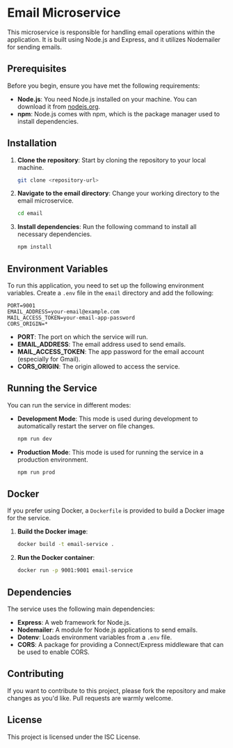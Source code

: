 # Email Microservice

This microservice is responsible for handling email operations within the application. It is built using Node.js and Express, and it utilizes Nodemailer for sending emails.

## Prerequisites

Before you begin, ensure you have met the following requirements:

- **Node.js**: You need Node.js installed on your machine. You can download it from [nodejs.org](https://nodejs.org/).
- **npm**: Node.js comes with npm, which is the package manager used to install dependencies.

## Installation

1. **Clone the repository**: Start by cloning the repository to your local machine.

   ```bash
   git clone <repository-url>
   ```

2. **Navigate to the email directory**: Change your working directory to the email microservice.

   ```bash
   cd email
   ```

3. **Install dependencies**: Run the following command to install all necessary dependencies.

   ```bash
   npm install
   ```

## Environment Variables

To run this application, you need to set up the following environment variables. Create a `.env` file in the `email` directory and add the following:

```plaintext
PORT=9001
EMAIL_ADDRESS=your-email@example.com
MAIL_ACCESS_TOKEN=your-email-app-password
CORS_ORIGIN=*
```

- **PORT**: The port on which the service will run.
- **EMAIL_ADDRESS**: The email address used to send emails.
- **MAIL_ACCESS_TOKEN**: The app password for the email account (especially for Gmail).
- **CORS_ORIGIN**: The origin allowed to access the service.

## Running the Service

You can run the service in different modes:

- **Development Mode**: This mode is used during development to automatically restart the server on file changes.

  ```bash
  npm run dev
  ```

- **Production Mode**: This mode is used for running the service in a production environment.

  ```bash
  npm run prod
  ```

## Docker

If you prefer using Docker, a `Dockerfile` is provided to build a Docker image for the service.

1. **Build the Docker image**:

   ```bash
   docker build -t email-service .
   ```

2. **Run the Docker container**:

   ```bash
   docker run -p 9001:9001 email-service
   ```

## Dependencies

The service uses the following main dependencies:

- **Express**: A web framework for Node.js.
- **Nodemailer**: A module for Node.js applications to send emails.
- **Dotenv**: Loads environment variables from a `.env` file.
- **CORS**: A package for providing a Connect/Express middleware that can be used to enable CORS.

## Contributing

If you want to contribute to this project, please fork the repository and make changes as you'd like. Pull requests are warmly welcome.

## License

This project is licensed under the ISC License.
